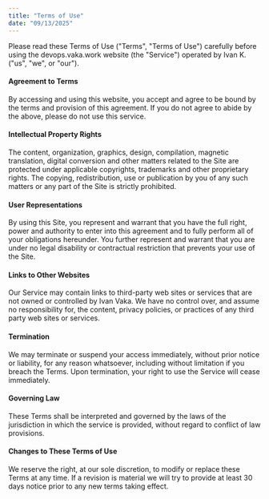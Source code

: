 ```yaml
---
title: "Terms of Use"
date: "09/13/2025"
---
```


Please read these Terms of Use ("Terms", "Terms of Use") carefully before using the devops.vaka.work website (the "Service") operated by Ivan K. ("us", "we", or "our").

#### Agreement to Terms
By accessing and using this website, you accept and agree to be bound by the terms and provision of this agreement. If you do not agree to abide by the above, please do not use this service.

#### Intellectual Property Rights
The content, organization, graphics, design, compilation, magnetic translation, digital conversion and other matters related to the Site are protected under applicable copyrights, trademarks and other proprietary rights. The copying, redistribution, use or publication by you of any such matters or any part of the Site is strictly prohibited.

#### User Representations
By using this Site, you represent and warrant that you have the full right, power and authority to enter into this agreement and to fully perform all of your obligations hereunder. You further represent and warrant that you are under no legal disability or contractual restriction that prevents your use of the Site.

#### Links to Other Websites
Our Service may contain links to third-party web sites or services that are not owned or controlled by Ivan Vaka. We have no control over, and assume no responsibility for, the content, privacy policies, or practices of any third party web sites or services.

#### Termination
We may terminate or suspend your access immediately, without prior notice or liability, for any reason whatsoever, including without limitation if you breach the Terms. Upon termination, your right to use the Service will cease immediately.

#### Governing Law
These Terms shall be interpreted and governed by the laws of the jurisdiction in which the service is provided, without regard to conflict of law provisions.

#### Changes to These Terms of Use
We reserve the right, at our sole discretion, to modify or replace these Terms at any time. If a revision is material we will try to provide at least 30 days notice prior to any new terms taking effect.
